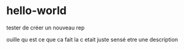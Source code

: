 # hello-world
tester de créer un nouveau rep

ouille qu est ce que ca fait la c etait juste sensé etre une description
